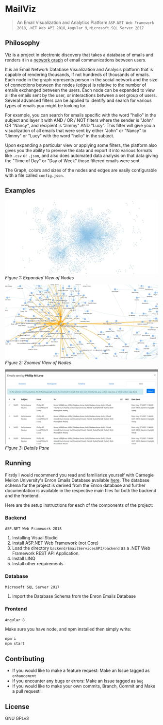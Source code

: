 # MailViz
> An Email Visualization and Analytics Platform
`ASP.NET Web Framework 2018`, `.NET Web API 2018`, `Angular 9`, `Microsoft SQL Server 2017`

## Philosophy

Viz is a project in electronic discovery that takes a database of emails and renders it in a [network graph](https://brilliant.org/wiki/social-networks/#:~:text=A%20social%20network%20graph%20is,be%20either%20undirected%20or%20directed.) of email communications between users. 

It is an Email Network Database Visualization and Analysis platform that is capable of rendering thousands, if not hundreds of thousands of emails. Each node in the graph represents person in the social network and the size of connections between the nodes (edges) is relative to the number of emails exchanged between the users. Each node can be expanded to view all the emails sent by the user, or interactions between a set group of users. Several advanced filters can be applied to identify and search for various types of emails you might be looking for.

For example, you can search for emails specific with the word "hello" in the subject and layer it with AND / OR / NOT filters where the sender is "John" OR "Nancy", and recipient is "Jimmy" AND "Lucy". This filter will give you a visualization of all emails that were sent by either "John" or "Nancy" to "Jimmy" or "Lucy" with the word "hello" in the subject.

Upon expanding a particular view or applying some filters, the platform also gives you the ability to preview the data and export it into various formats like `.csv` or `.json`, and also does automated data analysis on that data giving the "Time of Day" or "Day of Week" those filtered emails were sent. 

The Graph, colors and sizes of the nodes and edges are easily configurable with a file called `config.json`.

## Examples

![Figure 1: Expanded View of Nodes](images/expanded.jpg)
*Figure 1: Expanded View of Nodes*

![Figure 2: Zoomed View of Nodes](images/zoomed.jpg)
*Figure 2: Zoomed View of Nodes*

![Figure 3: Details Pane](images/details.jpg)
*Figure 3: Details Pane*

## Running

Firstly I would recommend you read and familiarize yourself with Carnegie Mellon University's Enron Emails Database available [here](https://www.cs.cmu.edu/~./enron/). The database schema for the project is derived from the Enron database and further documentation is available in the respective main files for both the backend and the frontend. 

Here are the setup instructions for each of the components of the project:

### Backend 
`ASP.NET Web Framework 2018`

1. Installing Visual Studio
2. Install ASP.NET Web Framework (not Core)
3. Load the directory `backend/EmailServicesAPI/backend` as a .NET Web Framework REST API Application. 
4. Install LINQ
5. Install other requirements

### Database
`Microsoft SQL Server 2017`

1. Import the Database Schema from the Enron Emails Database

### Frontend
`Angular 8`

Make sure you have node, and npm installed then simply write:

```bash
npm i 
npm start 
```

## Contributing

* If you would like to make a feature request: Make an Issue tagged as `enhancement`
* If you encounter any bugs or errors: Make an Issue tagged as `bug`
* If you would like to make your own commits, Branch, Commit and Make a pull request! 

## License 

GNU GPLv3 
